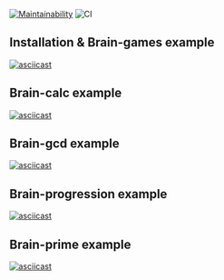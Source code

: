 [![Maintainability](https://api.codeclimate.com/v1/badges/514fdbf02b01d302bef3/maintainability)](https://codeclimate.com/github/ticktick/php-project-lvl1/maintainability)
![CI](https://github.com/ticktick/php-project-lvl1/workflows/CI/badge.svg)

## Installation & Brain-games example
[![asciicast](https://asciinema.org/a/mMzqbRHc9HiAEIjH7hBpDD925.svg)](https://asciinema.org/a/mMzqbRHc9HiAEIjH7hBpDD925)

## Brain-calc example
[![asciicast](https://asciinema.org/a/ow4alsSe6nLq9y6B3FcwP3CTU.svg)](https://asciinema.org/a/ow4alsSe6nLq9y6B3FcwP3CTU)

## Brain-gcd example
[![asciicast](https://asciinema.org/a/DTXLJh6GJhtoPTI2mBmJZf0Ia.svg)](https://asciinema.org/a/DTXLJh6GJhtoPTI2mBmJZf0Ia)

## Brain-progression example
[![asciicast](https://asciinema.org/a/ZZk1oCzdO4x5JeGX2euMjgrB4.svg)](https://asciinema.org/a/ZZk1oCzdO4x5JeGX2euMjgrB4)

## Brain-prime example
[![asciicast](https://asciinema.org/a/uCU06kwXe1veGShWSZIGJYbMp.svg)](https://asciinema.org/a/uCU06kwXe1veGShWSZIGJYbMp)